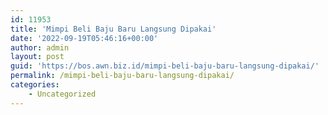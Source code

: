 ```yaml
---
id: 11953
title: 'Mimpi Beli Baju Baru Langsung Dipakai'
date: '2022-09-19T05:46:16+00:00'
author: admin
layout: post
guid: 'https://bos.awn.biz.id/mimpi-beli-baju-baru-langsung-dipakai/'
permalink: /mimpi-beli-baju-baru-langsung-dipakai/
categories:
    - Uncategorized
---
```


